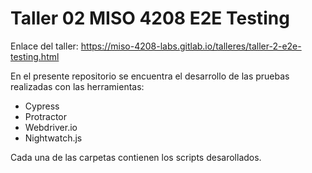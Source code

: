 # Taller 02 MISO 4208 E2E Testing

Enlace del taller: https://miso-4208-labs.gitlab.io/talleres/taller-2-e2e-testing.html

En el presente repositorio se encuentra el desarrollo de las pruebas realizadas con las herramientas:

* Cypress
* Protractor
* Webdriver.io
* Nightwatch.js

Cada una de las carpetas contienen los scripts desarollados.
